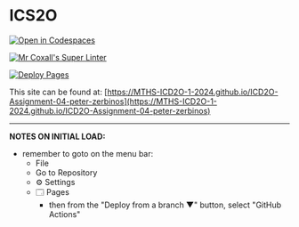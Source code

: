 # ICS2O

[![Open in Codespaces](https://classroom.github.com/assets/launch-codespace-2972f46106e565e64193e422d61a12cf1da4916b45550586e14ef0a7c637dd04.svg)](https://classroom.github.com/open-in-codespaces?assignment_repo_id=19449406)

[![Mr Coxall's Super Linter](https://github.com/MTHS-ICD2O-1-2024/ICD2O-Assignment-04-peter-zerbinos/workflows/Mr%20Coxall's%20Super%20Linter/badge.svg)](https://github.com/MTHS-ICD2O-1-2024/ICD2O-Assignment-04-peter-zerbinos/actions)

[![Deploy Pages](https://github.com/MTHS-ICD2O-1-2024/ICD2O-Assignment-04-peter-zerbinos/workflows/Deploy%20Pages/badge.svg)](https://github.com/MTHS-ICD2O-1-2024/ICD2O-Assignment-04-peter-zerbinos/actions)

This site can be found at: [https://MTHS-ICD2O-1-2024.github.io/ICD2O-Assignment-04-peter-zerbinos](https://MTHS-ICD2O-1-2024.github.io/ICD2O-Assignment-04-peter-zerbinos)

---

**NOTES ON INITIAL LOAD:**
- remember to goto on the menu bar:
  - File
  - Go to Repository
  - ⚙ Settings
  - 🗔 Pages
    - then from the "Deploy from a branch ▼" button, select "GitHub Actions"
